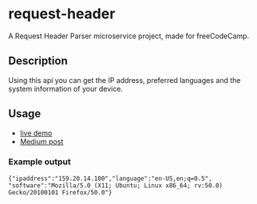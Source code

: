# request-header

A Request Header Parser microservice project, made for freeCodeCamp.

## Description
Using this api you can get the IP address, preferred languages and the system information of your device.

## Usage
- [live demo]()
- [Medium post]()

### Example output
`{"ipaddress":"159.20.14.100","language":"en-US,en;q=0.5",
"software":"Mozilla/5.0 (X11; Ubuntu; Linux x86_64; rv:50.0) Gecko/20100101 Firefox/50.0"}`